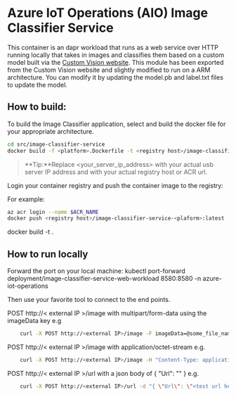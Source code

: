 
# Azure IoT Operations (AIO) Image Classifier Service

This container is an dapr workload that runs as a web service over HTTP running locally that takes in images and classifies them based on a custom model built via the [Custom Vision website](https://azure.microsoft.com/en-us/services/cognitive-services/custom-vision-service/). This module has been exported from the Custom Vision website and slightly modified to run on a ARM architecture. You can modify it by updating the model.pb and label.txt files to update the model.

## How to build:
To build the Image Classifier application, select and build the docker file for your appropriate architecture.

```bash
cd src/image-classifier-service
docker build -f <platform>.Dockerfile -t <registry host>/image-classifier-service-<platform>:latest .
```
> **Tip:**Replace <your_server_ip_address> with your actual usb server IP address and <registry host> with your actual registry host or ACR url.

Login your container registry and push the container image to the registry:

For example:

```bash
az acr login --name $ACR_NAME
docker push <registry host>/image-classifier-service-<plaform>:latest
```
docker build -t <your image name> .

## How to run locally
Forward the port on your local machine:
kubectl port-forward deployment/image-classifier-service-web-workload 8580:8580 -n azure-iot-operations

Then use your favorite tool to connect to the end points.

POST http://< external IP >/image with multipart/form-data using the imageData key
e.g
```bash
	curl -X POST http://<external IP>/image -F imageData=@some_file_name.jpg
```
POST http://< external IP >/image with application/octet-stream
e.g.
```bash
	curl -X POST http://<external IP>/image -H "Content-Type: application/octet-stream" --data-binary @some_file_name.jpg
```
POST http://< external IP >/url with a json body of { "Url": "<test url here>" }
e.g.
```bash
    curl -X POST http://<external IP>/url -d "{ \"Url\": \"<test url here>\" }"
```	
